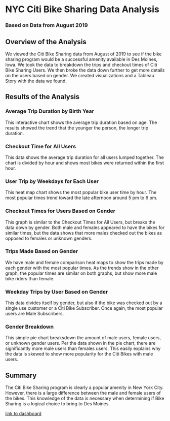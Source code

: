 # NYC Citi Bike Sharing Data Analysis
### Based on Data from August 2019

## Overview of the Analysis
We viewed the Citi Bike Sharing data from August of 2019 to see if the bike sharing program would be a successful amenity available in Des Moines, Iowa. We took the data to breakdown the trips and checkout times of Citi Bike Sharing Users. We then broke the data down further to get more details on the users based on gender. We created visualizations and a Tableau Story with the data we found.

## Results of the Analysis
### Average Trip Duration by Birth Year
This interactive chart shows the average trip duration based on age. The results showed the trend that the younger the person, the longer trip duration.
### Checkout Time for All Users
This data shows the average trip duration for all users lumped together. The chart is divided by hour and shows most bikes were returned within the first hour.
### User Trip by Weekdays for Each User
This heat map chart shows the most popular bike user time by hour. The most popular times trend toward the late afternoon around 5 pm to 6 pm.
### Checkout Times for Users Based on Gender
This graph is similar to the Checkout Times for All Users, but breaks the data down by gender. Both male and females appeared to have the bikes for similar times, but the data shows that more males checked out the bikes as opposed to females or unknown genders.
### Trips Made Based on Gender
We have male and female comparison heat maps to show the trips made by each gender with the most popular times. As the trends show in the other graph, the popular times are similar on both graphs, but show more male bike riders than female.
### Weekday Trips by User Based on Gender
This data divides itself by gender, but also if the bike was checked out by a single use customer or a Citi Bike Subscriber. Once again, the most popular users are Male Subscribers.
### Gender Breakdown
This simple pie chart breaksdown the amount of male users, female users, or unknown gender users. Per the data shown in the pie chart, there are significantly more male users than females users. This easily explains why the data is skewed to show more popularity for the Citi Bikes with male users.

## Summary
The Citi Bike Sharing program is clearly a popular amenity in New York City. However, there is a large difference between the male and female users of the bikes. This knowledge of the data is necessary when determining if Bike Sharing is a logical choice to bring to Des Moines.

[link to dashboard](https://public.tableau.com/views/NYC_Biki_Sharing/NYCBikeSharingDataAnalysis?:language=en-US&publish=yes&:display_count=n&:origin=viz_share_link)
